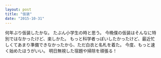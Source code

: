 ```yaml
---
layout: post
title: "仮装"
date: "2015-10-31"
---
```

何年ぶり仮装したかな。
たぶん小学生の時と思う。
今晩僕の仮装はそんなに特別ではなかったけど、楽しかた。
もっと科学者っぽいしたかったけど、最近忙しくてあまり準備できなかったから、ただ白衣と名札を着た。
今度、もっと速く始めたほうがいい。
明日無視した宿題や掃除を頑張る！
